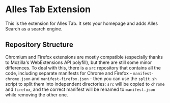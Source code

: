 # Alles Tab Extension
This is the extension for Alles Tab. It sets your homepage and adds Alles Search as a search engine.

## Repository Structure
Chromium and Firefox extensions are mostly compatible (especially thanks to Mozilla's WebExtensions API polyfill), but there are still some minor differences. To deal with this, there is a `src` repository that contains all the code, including separate manifests for Chrome and Firefox - `manifest-chrome.json` and `manifest-firefox.json` - then you can use the `split.sh` script to split them into independent directories: `src` will be copied to `chrome` and `firefox`, and the correct manifest will be renamed to `manifest.json` while removing the other one.